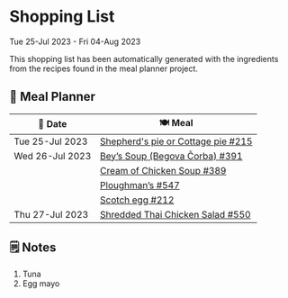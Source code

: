 # Shopping List

Tue 25-Jul 2023 - Fri 04-Aug 2023

This shopping list has been automatically generated with the ingredients from the recipes found in the meal planner project.

## 📅 Meal Planner

|📅 Date| 🍽️ Meal|
|----|----|
|Tue 25-Jul 2023|[Shepherd's pie or Cottage pie #215](https://github.com/jcallaghan/The-Cookbook/issues/215)|
|Wed 26-Jul 2023|[Bey’s Soup (Begova Čorba) #391](https://github.com/jcallaghan/The-Cookbook/issues/391)|
||[Cream of Chicken Soup #389](https://github.com/jcallaghan/The-Cookbook/issues/389)|
||[Ploughman’s #547](https://github.com/jcallaghan/The-Cookbook/issues/547)|
||[Scotch egg #212](https://github.com/jcallaghan/The-Cookbook/issues/212)|
|Thu 27-Jul 2023|[Shredded Thai Chicken Salad #550](https://github.com/jcallaghan/The-Cookbook/issues/550)|

## 🗒️ Notes

1. Tuna
1. Egg mayo
